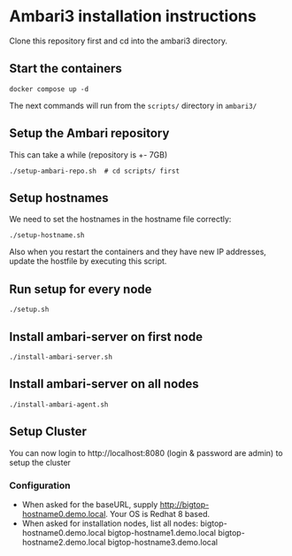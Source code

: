 # Ambari3 installation instructions

Clone this repository first and cd into the ambari3 directory.

## Start the containers
```
docker compose up -d
```

The next commands will run from the `scripts/` directory in `ambari3/`

## Setup the Ambari repository
This can take a while (repository is +- 7GB)
```
./setup-ambari-repo.sh  # cd scripts/ first
```

## Setup hostnames
We need to set the hostnames in the hostname file correctly:
```
./setup-hostname.sh
```
Also when you restart the containers and they have new IP addresses, update the hostfile by executing this script.

## Run setup for every node
```
./setup.sh
```

## Install ambari-server on first node
```
./install-ambari-server.sh
```
## Install ambari-server on all nodes
```
./install-ambari-agent.sh
```

## Setup Cluster
You can now login to http://localhost:8080 (login & password are admin) to setup the cluster

### Configuration
* When asked for the baseURL, supply http://bigtop-hostname0.demo.local. Your OS is Redhat 8 based.
* When asked for installation nodes, list all nodes: bigtop-hostname0.demo.local bigtop-hostname1.demo.local bigtop-hostname2.demo.local bigtop-hostname3.demo.local
